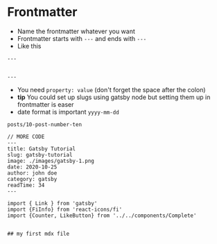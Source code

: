 # Frontmatter
* Name the frontmatter whatever you want
* Frontmatter starts with `---` and ends with `---`
* Like this

```
---


---
```

* You need `property: value` (don't forget the space after the colon)
* **tip** You could set up slugs using gatsby node but setting them up in frontmatter is easer
* date format is important `yyyy-mm-dd`

`posts/10-post-number-ten`

```
// MORE CODE
---
title: Gatsby Tutorial
slug: gatsby-tutorial
image: ./images/gatsby-1.png
date: 2020-10-25
author: john doe
category: gatsby
readTime: 34
---

import { Link } from 'gatsby'
import {FiInfo} from 'react-icons/fi'
import {Counter, LikeButton} from '../../components/Complete'


## my first mdx file
```

